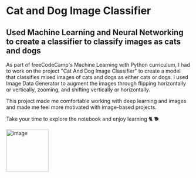 # Cat and Dog Image Classifier
## Used Machine Learning and Neural Networking to create a classifier to classify images as cats and dogs

As part of freeCodeCamp's Machine Learning with Python curriculum, I had to work on the project "Cat And Dog Image Classifier" to create a model that classifies mixed images of cats and dogs as either cats or dogs. I used Image Data Generator to augment the images through flipping horizontally or vertically, zooming, and shifting vertically or horizontally.

This project made me comfortable working with deep learning and images and made me feel more motivated with image-based projects.

Take your time to explore the notebook and enjoy learning 🐈 🐕

<img width="116" alt="image" src="https://user-images.githubusercontent.com/38995624/207127349-fbb684f5-4f1b-475f-9114-e3179183ecaf.png">
